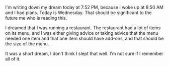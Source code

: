 I'm writing down my dream today at 7:52 PM, because I woke up
at 8:50 AM and I had plans. Today is Wednesday. That should be significant
to the future me who is reading this.

I dreamed that I was running a restaurant. The restaurant had a lot
of items on its menu, and I was either giving advice or taking advice
that the menu needed one item and that one item should have add-ons,
and that should be the size of the menu.

It was a short dream, I don't think I slept that well.
I'm not sure if I remember all of it.
